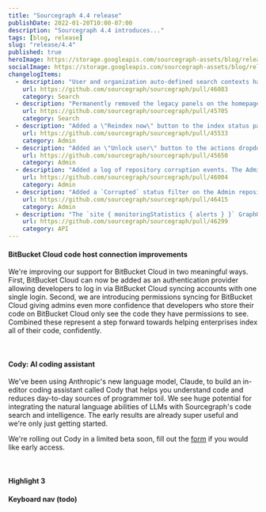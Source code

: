 ```yaml
---
title: "Sourcegraph 4.4 release"
publishDate: 2022-01-20T10:00-07:00
description: "Sourcegraph 4.4 introduces..."
tags: [blog, release]
slug: "release/4.4"
published: true
heroImage: https://storage.googleapis.com/sourcegraph-assets/blog/release-post/4.3/sourcegraph-4-4-hero.png
socialImage: https://storage.googleapis.com/sourcegraph-assets/blog/release-post/4.3/sourcegraph-4-4-hero.png
changelogItems:
  - description: "User and organization auto-defined search contexts have been permanently removed along with the `autoDefinedSearchContexts` GraphQL query. The only auto-defined context now is the `global` context."
    url: https://github.com/sourcegraph/sourcegraph/pull/46083
    category: Search
  - description: "Permanently removed the legacy panels on the homepage (such as recent searches) and removed the setting `experimentalFeatures.showEnterpriseHomePanels`."
    url: https://github.com/sourcegraph/sourcegraph/pull/45705
    category: Search
  - description: "Added a \"Reindex now\" button to the index status page. Admins can now force an immediate reindex of a repository."
    url: https://github.com/sourcegraph/sourcegraph/pull/45533
    category: Admin
  - description: "Added an \"Unlock user\" button to the actions dropdown on the Site Admin Users page. Admins can unlock user accounts that were locked after too many sign-in attempts."
    url: https://github.com/sourcegraph/sourcegraph/pull/45650
    category: Admin
  - description: "Added a log of repository corruption events. The Admin repositories page now shows when a repsository has been detected as corrupt along with that repository's history of corruption."
    url: https://github.com/sourcegraph/sourcegraph/pull/46004
    category: Admin
  - description: "Added a `Corrupted` status filter on the Admin repositories page, allowing Administrators to filter the list of repositories to only those that have been detected as corrupt."
    url: https://github.com/sourcegraph/sourcegraph/pull/46415
    category: Admin
  - description: "The `site { monitoringStatistics { alerts } }` GraphQL query has been deprecated and will no longer return data. The query will be removed entirely in a future release."
    url: https://github.com/sourcegraph/sourcegraph/pull/46299
    category: API
---
```


<Badge link="/code-search" text="Code Search" color="cerise" size="small" />

#### BitBucket Cloud code host connection improvements

We're improving our support for BitBucket Cloud in two meaningful ways. First, BitBucket Cloud can now be added as an authentication provider allowing developers to log in via BitBucket Cloud syncing accounts with one single login. Second, we are introducing permissions syncing for BitBucket Cloud giving admins even more confidence that developers who store their code on BitBucket Cloud only see the code they have permissions to see. Combined these represent a step forward towards helping enterprises index all of their code, confidently. 

<br />
<Badge link="/code-search" text="Code Search" color="cerise" size="small" />

#### Cody: AI coding assistant

We've been using Anthropic's new language model, Claude, to build an in-editor coding assistant called Cody that helps you understand code and reduces day-to-day sources of programmer toil. We see huge potential for integrating the natural language abilities of LLMs with Sourcegraph's code search and intelligence. The early results are already super useful and we're only just getting started.

We're rolling out Cody in a limited beta soon, fill out the [form](https://sourcegraph.typeform.com/to/pIXTgwrd) if you would like early access.

<br />
<Badge text="Code Insights" link="/code-insights" color="green" size="small" />

#### Highlight 3


#### Keyboard nav (todo)
